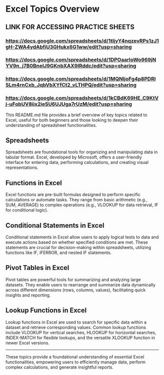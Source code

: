
# Excel Topics Overview
## LINK FOR ACCESSING PRACTICE SHEETS
### https://docs.google.com/spreadsheets/d/1tIjyY4nqzevRPs1zJ1gH-ZWA4ydAbfiU3GHukx6G1ww/edit?usp=sharing
### https://docs.google.com/spreadsheets/d/1DPOaarIoWo969jNYV9n_j7B0BneIJ9GKnbXAX9IRddc/edit?usp=sharing  
### https://docs.google.com/spreadsheets/d/1MQNljoFg4p8PDRlSLm4rnCxb_JqbVbXYfCt2_vLTHPQ/edit?usp=sharing
### https://docs.google.com/spreadsheets/d/1kCBdK69HE_C9KtVj-uFobUV8iix2ieSU6UJUga7rUzM/edit?usp=sharing

This README.md file provides a brief overview of key topics related to Excel, useful for both beginners and those looking to deepen their understanding of spreadsheet functionalities.

## Spreadsheets

Spreadsheets are foundational tools for organizing and manipulating data in tabular format. Excel, developed by Microsoft, offers a user-friendly interface for entering data, performing calculations, and creating visual representations.

## Functions in Excel

Excel functions are pre-built formulas designed to perform specific calculations or automate tasks. They range from basic arithmetic (e.g., SUM, AVERAGE) to complex operations (e.g., VLOOKUP for data retrieval, IF for conditional logic).

## Conditional Statements in Excel

Conditional statements in Excel allow users to apply logical tests to data and execute actions based on whether specified conditions are met. These statements are crucial for decision-making within spreadsheets, utilizing functions like IF, IFERROR, and nested IF statements.

## Pivot Tables in Excel

Pivot tables are powerful tools for summarizing and analyzing large datasets. They enable users to rearrange and summarize data dynamically across different dimensions (rows, columns, values), facilitating quick insights and reporting.

## Lookup Functions in Excel

Lookup functions in Excel are used to search for specific data within a dataset and retrieve corresponding values. Common lookup functions include VLOOKUP for vertical searches, HLOOKUP for horizontal searches, INDEX-MATCH for flexible lookups, and the versatile XLOOKUP function in newer Excel versions.

---

These topics provide a foundational understanding of essential Excel functionalities, empowering users to efficiently manage data, perform complex calculations, and generate insightful reports.
